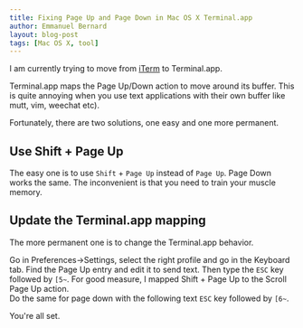 ```yaml
---
title: Fixing Page Up and Page Down in Mac OS X Terminal.app
author: Emmanuel Bernard
layout: blog-post
tags: [Mac OS X, tool]
---
```

I am currently trying to move from [iTerm](http://www.iterm2.com) to Terminal.app.

Terminal.app maps the Page Up/Down action to move around its buffer.
This is quite annoying when you use text applications with their own buffer
like mutt, vim, weechat etc).

Fortunately, there are two solutions, one easy and one more permanent.

## Use Shift + Page Up

The easy one is to use `Shift` + `Page Up` instead of `Page Up`.
Page Down works the same.
The inconvenient is that you need to train your muscle memory.

## Update the Terminal.app mapping

The more permanent one is to change the Terminal.app behavior.

Go in Preferences->Settings, select the right profile and go in the Keyboard tab.
Find the Page Up entry and edit it to send text. Then type the `ESC` key followed by `[5~`.
For good measure, I mapped Shift + Page Up to the Scroll Page Up action.  
Do the same for page down with the following text `ESC` key followed by `[6~`.

You're all set.
